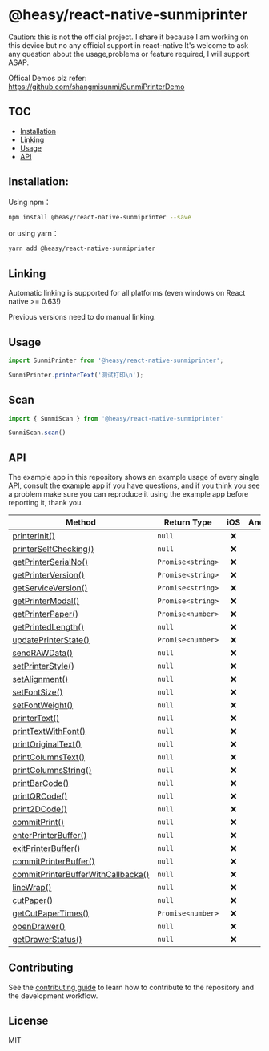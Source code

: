 # @heasy/react-native-sunmiprinter

Caution: this is not the official project. I share it because I am working on this device but no any official support in react-native It's welcome to ask any question about the usage,problems or feature required, I will support ASAP.

Offical Demos plz refer: https://github.com/shangmisunmi/SunmiPrinterDemo

## TOC

- [Installation](#Installation)
- [Linking](#Linking)
- [Usage](#Usage)
- [API](#API)

## Installation:

Using npm：

```bash
npm install @heasy/react-native-sunmiprinter --save 
```

or using yarn：

```bash
yarn add @heasy/react-native-sunmiprinter
```

## Linking

Automatic linking is supported for all platforms (even windows on React native >= 0.63!)

Previous versions need to do manual linking.

## Usage

```js
import SunmiPrinter from '@heasy/react-native-sunmiprinter';

SunmiPrinter.printerText('测试打印\n');
```

## Scan

```js
import { SunmiScan } from '@heasy/react-native-sunmiprinter'

SunmiScan.scan()
```

## API

The example app in this repository shows an example usage of every single API, consult the example app if you have questions, and if you think you see a problem make sure you can reproduce it using the example app before reporting it, thank you.

| Method                                                                  | Return Type       | iOS | Android | Windows | Web |
| ----------------------------------------------------------------------- | ----------------- | :-: | :-----: | :-----: | :-: |
| [printerInit()](#printerInit)                                           | `null`            | ❌  |   ✅    |   ❌    | ❌  |
| [printerSelfChecking()](#printerSelfChecking)                           | `null`            | ❌  |   ✅    |   ❌    | ❌  |
| [getPrinterSerialNo()](#getPrinterSerialNo)                             | `Promise<string>` | ❌  |   ✅    |   ❌    | ❌  |
| [getPrinterVersion()](#getPrinterVersion)                               | `Promise<string>` | ❌  |   ✅    |   ❌    | ❌  |
| [getServiceVersion()](#getServiceVersion)                               | `Promise<string>` | ❌  |   ✅    |   ❌    | ❌  |
| [getPrinterModal()](#getPrinterModal)                                   | `Promise<string>` | ❌  |   ✅    |   ❌    | ❌  |
| [getPrinterPaper()](#getPrinterPaper)                                   | `Promise<number>` | ❌  |   ✅    |   ❌    | ❌  |
| [getPrintedLength()](#getPrintedLength)                                 | `null`            | ❌  |   ✅    |   ❌    | ❌  |
| [updatePrinterState()](#updatePrinterState)                             | `Promise<number>` | ❌  |   ✅    |   ❌    | ❌  |
| [sendRAWData()](#sendRAWData)                                           | `null`            | ❌  |   ✅    |   ❌    | ❌  |
| [setPrinterStyle()](#setPrinterStyle)                                   | `null`            | ❌  |   ✅    |   ❌    | ❌  |
| [setAlignment()](#setAlignment)                                         | `null`            | ❌  |   ✅    |   ❌    | ❌  |
| [setFontSize()](#setFontSize)                                           | `null`            | ❌  |   ✅    |   ❌    | ❌  |
| [setFontWeight()](#setFontWeight)                                       | `null`            | ❌  |   ✅    |   ❌    | ❌  |
| [printerText()](#printerText)                                           | `null`            | ❌  |   ✅    |   ❌    | ❌  |
| [printTextWithFont()](#printTextWithFont)                               | `null`            | ❌  |   ✅    |   ❌    | ❌  |
| [printOriginalText()](#printOriginalText)                               | `null`            | ❌  |   ✅    |   ❌    | ❌  |
| [printColumnsText()](#printColumnsText)                                 | `null`            | ❌  |   ✅    |   ❌    | ❌  |
| [printColumnsString()](#printColumnsString)                             | `null`            | ❌  |   ✅    |   ❌    | ❌  |
| [printBarCode()](#printBarCode)                                         | `null`            | ❌  |   ✅    |   ❌    | ❌  |
| [printQRCode()](#printQRCode)                                           | `null`            | ❌  |   ✅    |   ❌    | ❌  |
| [print2DCode()](#print2DCode)                                           | `null`            | ❌  |   ✅    |   ❌    | ❌  |
| [commitPrint()](#commitPrint)                                           | `null`            | ❌  |   ✅    |   ❌    | ❌  |
| [enterPrinterBuffer()](#enterPrinterBuffer)                             | `null`            | ❌  |   ✅    |   ❌    | ❌  |
| [exitPrinterBuffer()](#exitPrinterBuffer)                               | `null`            | ❌  |   ✅    |   ❌    | ❌  |
| [commitPrinterBuffer()](#commitPrinterBuffer)                           | `null`            | ❌  |   ✅    |   ❌    | ❌  |
| [commitPrinterBufferWithCallbacka()](#commitPrinterBufferWithCallbacka) | `null`            | ❌  |   ✅    |   ❌    | ❌  |
| [lineWrap()](#lineWrap)                                                 | `null`            | ❌  |   ✅    |   ❌    | ❌  |
| [cutPaper()](#cutPaper)                                                 | `null`            | ❌  |   ✅    |   ❌    | ❌  |
| [getCutPaperTimes()](#getCutPaperTimes)                                 | `Promise<number>` | ❌  |   ✅    |   ❌    | ❌  |
| [openDrawer()](#openDrawer)                                             | `null`            | ❌  |   ✅    |   ❌    | ❌  |
| [getDrawerStatus()](#getCutPaperTimes)                                  | `null`            | ❌  |   ✅    |   ❌    | ❌  |

## Contributing

See the [contributing guide](CONTRIBUTING.md) to learn how to contribute to the repository and the development workflow.

## License

MIT
